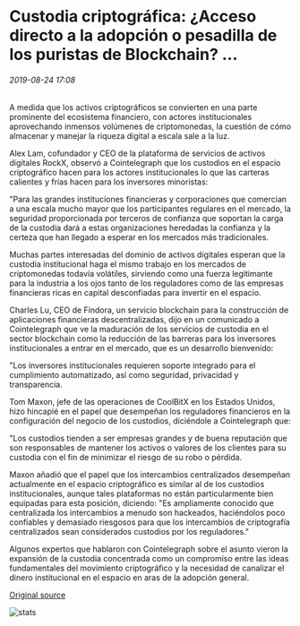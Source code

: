 # Custodia criptográfica: ¿Acceso directo a la adopción o pesadilla de los puristas de Blockchain? ...

###### 2019-08-24 17:08

A medida que los activos criptográficos se convierten en una parte prominente del ecosistema financiero, con actores institucionales aprovechando inmensos volúmenes de criptomonedas, la cuestión de cómo almacenar y manejar la riqueza digital a escala sale a la luz.

Alex Lam, cofundador y CEO de la plataforma de servicios de activos digitales RockX, observó a Cointelegraph que los custodios en el espacio criptográfico hacen para los actores institucionales lo que las carteras calientes y frías hacen para los inversores minoristas:

"Para las grandes instituciones financieras y corporaciones que comercian a una escala mucho mayor que los participantes regulares en el mercado, la seguridad proporcionada por terceros de confianza que soportan la carga de la custodia dará a estas organizaciones heredadas la confianza y la certeza que han llegado a esperar en los mercados más tradicionales.

Muchas partes interesadas del dominio de activos digitales esperan que la custodia institucional haga el mismo trabajo en los mercados de criptomonedas todavía volátiles, sirviendo como una fuerza legitimante para la industria a los ojos tanto de los reguladores como de las empresas financieras ricas en capital desconfiadas para invertir en el espacio.

Charles Lu, CEO de Findora, un servicio blockchain para la construcción de aplicaciones financieras descentralizadas, dijo en un comunicado a Cointelegraph que ve la maduración de los servicios de custodia en el sector blockchain como la reducción de las barreras para los inversores institucionales a entrar en el mercado, que es un desarrollo bienvenido:

"Los inversores institucionales requieren soporte integrado para el cumplimiento automatizado, así como seguridad, privacidad y transparencia.

Tom Maxon, jefe de las operaciones de CoolBitX en los Estados Unidos, hizo hincapié en el papel que desempeñan los reguladores financieros en la configuración del negocio de los custodios, diciéndole a Cointelegraph que:

"Los custodios tienden a ser empresas grandes y de buena reputación que son responsables de mantener los activos o valores de los clientes para su custodia con el fin de minimizar el riesgo de su robo o pérdida.

Maxon añadió que el papel que los intercambios centralizados desempeñan actualmente en el espacio criptográfico es similar al de los custodios institucionales, aunque tales plataformas no están particularmente bien equipadas para esta posición, diciendo: "Es ampliamente conocido que centralizada los intercambios a menudo son hackeados, haciéndolos poco confiables y demasiado riesgosos para que los intercambios de criptografía centralizados sean considerados custodios por los reguladores."

Algunos expertos que hablaron con Cointelegraph sobre el asunto vieron la expansión de la custodia concentrada como un compromiso entre las ideas fundamentales del movimiento criptográfico y la necesidad de canalizar el dinero institucional en el espacio en aras de la adopción general.

[Original source](https://cointelegraph.com/news/crypto-custody-adoption-shortcut-or-blockchain-purists-nightmare)

![stats](https://c.statcounter.com/11760860/0/a89fa40b/1/ "stats")